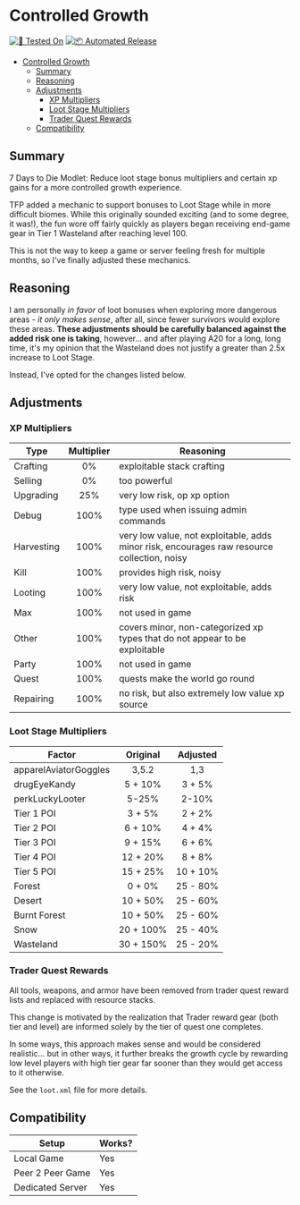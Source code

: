# Controlled Growth

[![🧪 Tested On](https://img.shields.io/badge/🧪%20Tested%20On-A21%20b324-blue.svg)](https://7daystodie.com/) [![📦 Automated Release](https://github.com/jonathan-robertson/controlled-growth/actions/workflows/release.yml/badge.svg)](https://github.com/jonathan-robertson/controlled-growth/actions/workflows/release.yml)

- [Controlled Growth](#controlled-growth)
  - [Summary](#summary)
  - [Reasoning](#reasoning)
  - [Adjustments](#adjustments)
    - [XP Multipliers](#xp-multipliers)
    - [Loot Stage Multipliers](#loot-stage-multipliers)
    - [Trader Quest Rewards](#trader-quest-rewards)
  - [Compatibility](#compatibility)

## Summary

7 Days to Die Modlet: Reduce loot stage bonus multipliers and certain xp gains for a more controlled growth experience.

TFP added a mechanic to support bonuses to Loot Stage while in more difficult biomes. While this originally sounded exciting (and to some degree, it was!), the fun wore off fairly quickly as players began receiving end-game gear in Tier 1 Wasteland after reaching level 100.

This is not the way to keep a game or server feeling fresh for multiple months, so I've finally adjusted these mechanics.

## Reasoning

I am personally *in favor* of loot bonuses when exploring more dangerous areas - *it only makes sense*, after all, since fewer survivors would explore these areas. **These adjustments should be carefully balanced against the added risk one is taking**, however... and after playing A20 for a long, long time, it's my opinion that the Wasteland does not justify a greater than 2.5x increase to Loot Stage.

Instead, I've opted for the changes listed below.

## Adjustments

### XP Multipliers

Type | Multiplier | Reasoning
--- | :---: | ---
Crafting | 0% | exploitable stack crafting
Selling | 0% | too powerful
Upgrading | 25% | very low risk, op xp option
Debug | 100% | type used when issuing admin commands
Harvesting | 100% | very low value, not exploitable, adds minor risk, encourages raw resource collection, noisy
Kill | 100% | provides high risk, noisy
Looting | 100% | very low value, not exploitable, adds risk
Max | 100% | not used in game
Other | 100% | covers minor, non-categorized xp types that do not appear to be exploitable
Party | 100% | not used in game
Quest | 100% | quests make the world go round
Repairing | 100% | no risk, but also extremely low value xp source

### Loot Stage Multipliers

Factor | Original | Adjusted
--- | :---: | :---:
apparelAviatorGoggles | 3,5.2 | 1,3
drugEyeKandy | 5 + 10% | 3 + 5%
perkLuckyLooter | 5-25% | 2-10%
Tier 1 POI | 3 + 5% | 2 + 2%
Tier 2 POI | 6 + 10% | 4 + 4%
Tier 3 POI | 9 + 15% | 6 + 6%
Tier 4 POI | 12 + 20% | 8 + 8%
Tier 5 POI | 15 + 25% | 10 + 10%
Forest | 0 + 0% | 25 - 80%
Desert | 10 + 50% | 25 - 60%
Burnt Forest | 10 + 50% | 25 - 60%
Snow | 20 + 100% | 25 - 40%
Wasteland | 30 + 150% | 25 - 20%

### Trader Quest Rewards

All tools, weapons, and armor have been removed from trader quest reward lists and replaced with resource stacks.

This change is motivated by the realization that Trader reward gear (both tier and level) are informed solely by the tier of quest one completes.

In some ways, this approach makes sense and would be considered realistic... but in other ways, it further breaks the growth cycle by rewarding low level players with high tier gear far sooner than they would get access to it otherwise.

See the `loot.xml` file for more details.

## Compatibility

Setup | Works?
--- | ---
Local Game | Yes
Peer 2 Peer Game | Yes
Dedicated Server | Yes
